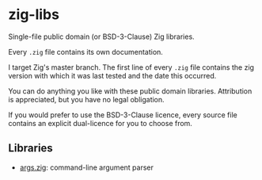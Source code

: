 # zig-libs

Single-file public domain (or BSD-3-Clause) Zig libraries.

Every `.zig` file contains its own documentation.

I target Zig's master branch. The first line of every `.zig` file contains the zig version with which it was last tested
and the date this occurred.

You can do anything you like with these public domain libraries. Attribution is appreciated, but you have no legal
obligation. 

If you would prefer to use the BSD-3-Clause licence, every source file contains an explicit dual-licence for you to
choose from.

## Libraries

* [args.zig](./args.zig): command-line argument parser
